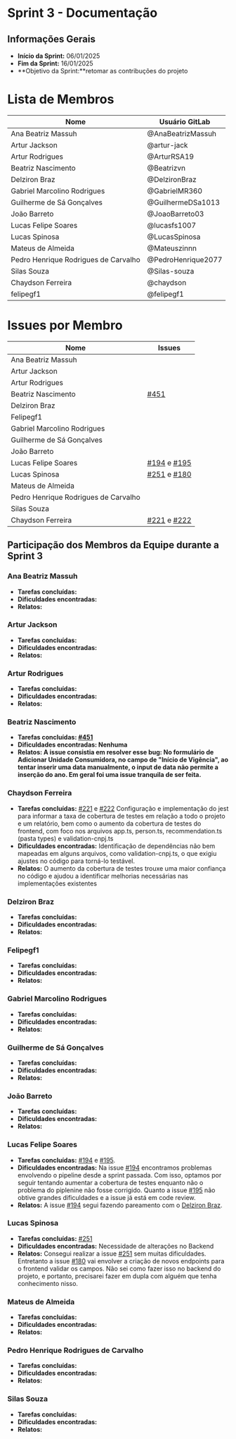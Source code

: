 # Sprint 3 - Documentação

## Informações Gerais
- **Início da Sprint:** 06/01/2025
- **Fim da Sprint:** 16/01/2025
- **Objetivo da Sprint:**retomar as contribuções do projeto 

# Lista de Membros

| Nome                              | Usuário   GitLab          |
|-----------------------------------|---------------------|
| Ana Beatriz Massuh                | @AnaBeatrizMassuh   |
| Artur Jackson                     | @artur-jack         |
| Artur Rodrigues                   | @ArturRSA19         |
| Beatriz Nascimento                | @Beatrizvn          |
| Delziron Braz                     | @DelzironBraz       |
| Gabriel Marcolino Rodrigues        | @GabrielMR360       |
| Guilherme de Sá Gonçalves         | @GuilhermeDSa1013   |
| João Barreto                      | @JoaoBarreto03      |
| Lucas Felipe Soares               | @lucasfs1007        |
| Lucas Spinosa                     | @LucasSpinosa       |
| Mateus de Almeida                 | @Mateuszinnn        |
| Pedro Henrique Rodrigues de Carvalho | @PedroHenrique2077 |
| Silas Souza                       | @Silas-souza        |
| Chaydson Ferreira                 | @chaydson           |
| felipegf1                         | @felipegf1          |


# Issues por Membro

| Nome                              | Issues                   |
|-----------------------------------|--------------------------|
| Ana Beatriz Massuh                |                          |
| Artur Jackson                     |                          |
| Artur Rodrigues                   |                          |
| Beatriz Nascimento                | [#451](https://gitlab.com/lappis-unb/projetos-energia/mec-energia/mec-energia-web/-/issues/451)                         |
| Delziron Braz                     |                          |
| Felipegf1                         |                          |
| Gabriel Marcolino Rodrigues       |                          |
| Guilherme de Sá Gonçalves         |                          |
| João Barreto                      |                          |
| Lucas Felipe Soares               | [#194](https://gitlab.com/lappis-unb/projetos-energia/mec-energia/mec-energia-api/-/issues/194) e [#195](https://gitlab.com/lappis-unb/projetos-energia/mec-energia/mec-energia-web/-/issues/195)                         |
| Lucas Spinosa                     | [#251](https://gitlab.com/lappis-unb/projetos-energia/mec-energia/mec-energia-web/-/issues/251) e [#180](https://gitlab.com/lappis-unb/projetos-energia/mec-energia/mec-energia-web/-/issues/180)       |
| Mateus de Almeida                 |                          |
| Pedro Henrique Rodrigues de Carvalho |                       |
| Silas Souza                       |                          |
| Chaydson Ferreira                 | [#221](https://gitlab.com/lappis-unb/projetos-energia/mec-energia/mec-energia-api/-/issues/221) e [#222](https://gitlab.com/lappis-unb/projetos-energia/mec-energia/mec-energia-api/-/issues/222)                         |

## Participação dos Membros da Equipe durante a Sprint 3

### Ana Beatriz Massuh
- **Tarefas concluídas:** 
- **Dificuldades encontradas:** 
- **Relatos:** 

### Artur Jackson
- **Tarefas concluídas:** 
- **Dificuldades encontradas:** 
- **Relatos:** 

### Artur Rodrigues
- **Tarefas concluídas:** 
- **Dificuldades encontradas:** 
- **Relatos:** 

### Beatriz Nascimento
- **Tarefas concluídas: [#451](https://gitlab.com/lappis-unb/projetos-energia/mec-energia/mec-energia-web/-/issues/451)** 
- **Dificuldades encontradas: Nenhuma** 
- **Relatos: A issue consistia em resolver esse bug: No formulário de Adicionar Unidade Consumidora, no campo de "Início de Vigência", ao tentar inserir uma data manualmente, o input de data não permite a inserção do ano. Em geral foi uma issue tranquila de ser feita.** 

### Chaydson Ferreira
- **Tarefas concluídas:** [#221](https://gitlab.com/lappis-unb/projetos-energia/mec-energia/mec-energia-api/-/issues/221) e [#222](https://gitlab.com/lappis-unb/projetos-energia/mec-energia/mec-energia-api/-/issues/222) Configuração e implementação do jest para informar a taxa de cobertura de testes em relação a todo o projeto e um relatório, bem como o aumento da cobertura de testes do frontend, com foco nos arquivos app.ts, person.ts, recommendation.ts (pasta types) e validation-cnpj.ts
- **Dificuldades encontradas:** Identificação de dependências não bem mapeadas em alguns arquivos, como validation-cnpj.ts, o que exigiu ajustes no código para torná-lo testável.
- **Relatos:** O aumento da cobertura de testes trouxe uma maior confiança no código e ajudou a identificar melhorias necessárias nas implementações existentes

### Delziron Braz
- **Tarefas concluídas:** 
- **Dificuldades encontradas:** 
- **Relatos:** 

### Felipegf1
- **Tarefas concluídas:** 
- **Dificuldades encontradas:** 
- **Relatos:** 

### Gabriel Marcolino Rodrigues
- **Tarefas concluídas:** 
- **Dificuldades encontradas:** 
- **Relatos:** 

### Guilherme de Sá Gonçalves
- **Tarefas concluídas:** 
- **Dificuldades encontradas:** 
- **Relatos:** 

### João Barreto
- **Tarefas concluídas:** 
- **Dificuldades encontradas:** 
- **Relatos:** 

### Lucas Felipe Soares
- **Tarefas concluídas:** [#194](https://gitlab.com/lappis-unb/projetos-energia/mec-energia/mec-energia-api/-/issues/194) e [#195](https://gitlab.com/lappis-unb/projetos-energia/mec-energia/mec-energia-web/-/issues/195).  
- **Dificuldades encontradas:** Na issue [#194](https://gitlab.com/lappis-unb/projetos-energia/mec-energia/mec-endosergia-api/-/issues/194) encontramos problemas envolvendo o pipeline desde a sprint passada. Com isso, optamos por seguir tentando aumentar a cobertura de testes enquanto não o problema do piplenine não fosse corrigido. Quanto a issue [#195](https://gitlab.com/lappis-unb/projetos-energia/mec-energia/mec-energia-web/-/issues/195) não obtive grandes dificuldades e a issue já está em code review.  
- **Relatos:** A issue [#194](https://gitlab.com/lappis-unb/projetos-energia/mec-energia/mec-endosergia-api/-/issues/194) segui fazendo pareamento com o [Delziron Braz](https://gitlab.com/DelzironBraz).

### Lucas Spinosa
- **Tarefas concluídas:** [#251](https://gitlab.com/lappis-unb/projetos-energia/mec-energia/mec-energia-web/-/issues/251)
- **Dificuldades encontradas:** Necessidade de alterações no Backend 
- **Relatos:** Consegui realizar a issue [#251](https://gitlab.com/lappis-unb/projetos-energia/mec-energia/mec-energia-web/-/issues/251) sem muitas dificuldades. Entretanto a issue [#180](https://gitlab.com/lappis-unb/projetos-energia/mec-energia/mec-energia-web/-/issues/180) vai envolver a criação de novos endpoints para o frontend validar os campos. Não sei como fazer isso no backend do projeto, e portanto, precisarei fazer em dupla com alguém que tenha conhecimento nisso.

### Mateus de Almeida
- **Tarefas concluídas:** 
- **Dificuldades encontradas:** 
- **Relatos:** 

### Pedro Henrique Rodrigues de Carvalho
- **Tarefas concluídas:** 
- **Dificuldades encontradas:** 
- **Relatos:** 

### Silas Souza
- **Tarefas concluídas:** 
- **Dificuldades encontradas:** 
- **Relatos:** 

